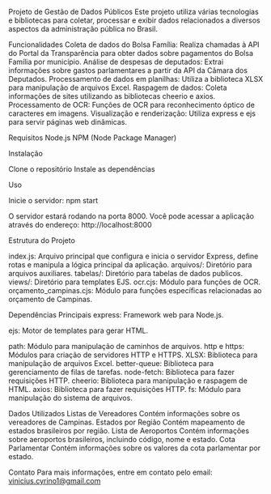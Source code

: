 Projeto de Gestão de Dados Públicos
Este projeto utiliza várias tecnologias e bibliotecas para coletar, processar e exibir dados relacionados a diversos aspectos da administração pública no Brasil.

Funcionalidades
Coleta de dados do Bolsa Família: Realiza chamadas à API do Portal da Transparência para obter dados sobre pagamentos do Bolsa Família por município.
Análise de despesas de deputados: Extrai informações sobre gastos parlamentares a partir da API da Câmara dos Deputados.
Processamento de dados em planilhas: Utiliza a biblioteca XLSX para manipulação de arquivos Excel.
Raspagem de dados: Coleta informações de sites utilizando as bibliotecas cheerio e axios.
Processamento de OCR: Funções de OCR para reconhecimento óptico de caracteres em imagens.
Visualização e renderização: Utiliza express e ejs para servir páginas web dinâmicas.

Requisitos
Node.js
NPM (Node Package Manager)

Instalação

Clone o repositório
Instale as dependências

Uso

Inicie o servidor:
npm start

O servidor estará rodando na porta 8000. Você pode acessar a aplicação através do endereço:
http://localhost:8000

Estrutura do Projeto

index.js: Arquivo principal que configura e inicia o servidor Express, define rotas e manipula a lógica principal da aplicação.
arquivos/: Diretório para arquivos auxiliares.
tabelas/: Diretório para tabelas de dados publicos. 
views/: Diretório para templates EJS.
ocr.cjs: Módulo para funções de OCR.
orçamento_campinas.cjs: Módulo para funções específicas relacionadas ao orçamento de Campinas.

Dependências Principais
express: Framework web para Node.js.

ejs: Motor de templates para gerar HTML.

path: Módulo para manipulação de caminhos de arquivos.
http e https: Módulos para criação de servidores HTTP e HTTPS.
XLSX: Biblioteca para manipulação de arquivos Excel.
better-queue: Biblioteca para gerenciamento de filas de tarefas.
node-fetch: Biblioteca para fazer requisições HTTP.
cheerio: Biblioteca para manipulação e raspagem de HTML.
axios: Biblioteca para fazer requisições HTTP.
fs: Módulo para manipulação do sistema de arquivos.

Dados Utilizados
Listas de Vereadores
Contém informações sobre os vereadores de Campinas.
Estados por Região
Contém mapeamento de estados brasileiros por região.
Lista de Aeroportos
Contém informações sobre aeroportos brasileiros, incluindo código, nome e estado.
Cota Parlamentar
Contém informações sobre os valores da cota parlamentar por estado.

Contato
Para mais informações, entre em contato pelo email: vinicius.cyrino1@gmail.com
